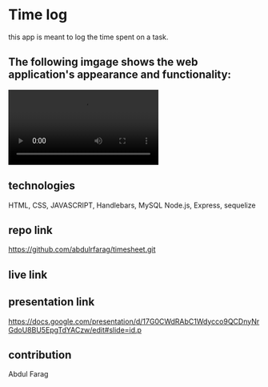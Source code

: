 # Time log
this app is meant to log the time spent on a task.


## The following imgage shows the web application's appearance and functionality:

![image of the webpage.](./video/Add%20Your%20Work%20Log!.webm)

## technologies

HTML, CSS, JAVASCRIPT, Handlebars, MySQL Node.js, Express, sequelize

## repo  link
https://github.com/abdulrfarag/timesheet.git


## live link 


## presentation link

https://docs.google.com/presentation/d/17G0CWdRAbC1Wdycco9QCDnyNrGdoU8BU5EpgTdYACzw/edit#slide=id.p


## contribution
Abdul Farag